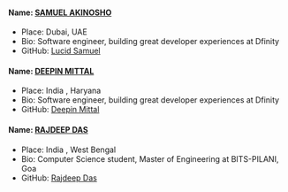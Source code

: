 #### Name: [SAMUEL AKINOSHO](https://github.com/lucidsamuel)
 - Place: Dubai, UAE
 - Bio: Software engineer, building great developer experiences at Dfinity 
 - GitHub: [Lucid Samuel](https://github.com/lucidsamuel)

#### Name: [DEEPIN MITTAL](https://github.com/deepin1506)
 - Place: India , Haryana
 - Bio: Software engineer, building great developer experiences at Dfinity 
 - GitHub: [Deepin Mittal](https://github.com/deepin1506)

#### Name: [RAJDEEP DAS](https://github.com/rajdeepdas2000)
 - Place: India , West Bengal
 - Bio: Computer Science student, Master of Engineering at BITS-PILANI, Goa   
 - GitHub: [Rajdeep Das](https://github.com/rajdeepdas2000)
